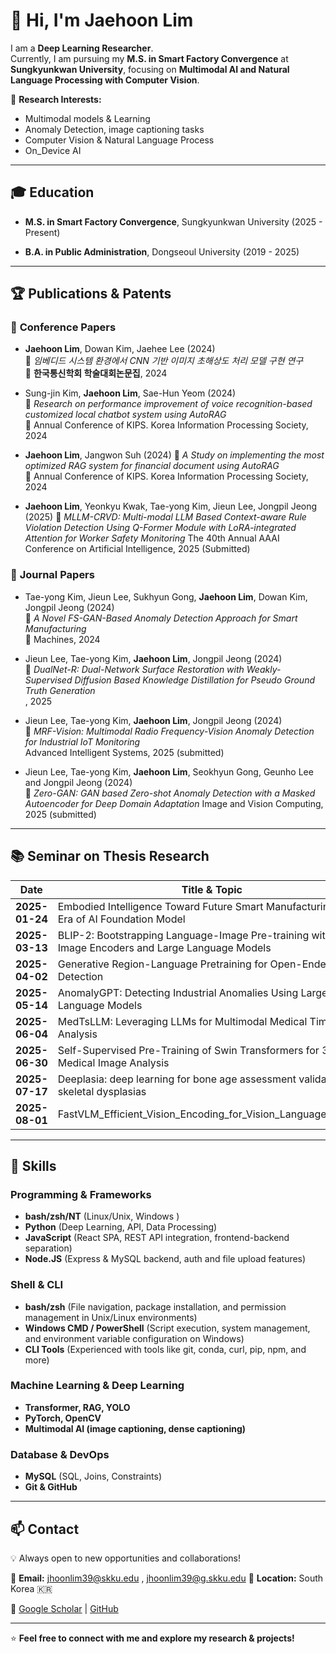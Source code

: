 # 👋 Hi, I'm Jaehoon Lim 

I am a **Deep Learning Researcher**.  
Currently, I am pursuing my **M.S. in Smart Factory Convergence** at **Sungkyunkwan University**, focusing on **Multimodal AI and Natural Language Processing with Computer Vision**.  

🔬 **Research Interests:**  
- Multimodal models & Learning
- Anomaly Detection, image captioning tasks 
- Computer Vision & Natural Language Process
- On_Device AI

---

## 🎓 Education  
- **M.S. in Smart Factory Convergence**, Sungkyunkwan University (2025 - Present)  

- **B.A. in Public Administration**, Dongseoul University (2019 - 2025)  

---

## 🏆 Publications & Patents  

### 📄 **Conference Papers**  
- **Jaehoon Lim**, Dowan Kim, Jaehee Lee (2024)  
  📌 *임베디드 시스템 환경에서 CNN 기반 이미지 초해상도 처리 모델 구현 연구*  
  📕 **한국통신학회 학술대회논문집**, 2024  

- Sung-jin Kim, **Jaehoon Lim**, Sae-Hun Yeom (2024)  
  📌 *Research on performance improvement of voice recognition-based customized local chatbot system using AutoRAG*  
  📕 Annual Conference of KIPS. Korea Information Processing Society, 2024

- **Jaehoon Lim**, Jangwon Suh (2024)
  📌 *A Study on implementing the most optimized RAG system for financial document using AutoRAG*  
  📕 Annual Conference of KIPS. Korea Information Processing Society, 2024

- **Jaehoon Lim**, Yeonkyu Kwak, Tae-yong Kim, Jieun Lee, Jongpil Jeong (2025)
📌 *MLLM-CRVD: Multi-modal LLM Based Context-aware Rule Violation Detection Using Q-Former Module with LoRA-integrated Attention for Worker Safety Monitoring*
 The 40th Annual AAAI Conference on Artificial Intelligence, 2025 (Submitted)

### 📄 **Journal Papers**  
- Tae-yong Kim, Jieun Lee, Sukhyun Gong, **Jaehoon Lim**, Dowan Kim, Jongpil Jeong  (2024)  
  📌 *A Novel FS-GAN-Based Anomaly Detection Approach for Smart Manufacturing*  
  📕 Machines, 2024

- Jieun Lee, Tae-yong Kim, **Jaehoon Lim**, Jongpil Jeong  (2024)  
  📌 *DualNet-R: Dual-Network Surface Restoration with Weakly-Supervised Diffusion Based Knowledge Distillation for Pseudo Ground Truth Generation*  
  , 2025

- Jieun Lee, Tae-yong Kim, **Jaehoon Lim**, Jongpil Jeong  (2024)  
📌 *MRF-Vision: Multimodal Radio Frequency-Vision Anomaly Detection for Industrial IoT Monitoring*  
Advanced Intelligent Systems, 2025 (submitted)

- Jieun Lee, Tae-yong Kim, **Jaehoon Lim**, Seokhyun Gong, Geunho Lee and Jongpil Jeong  (2024)  
📌 *Zero-GAN: GAN based Zero-shot Anomaly Detection with a Masked Autoencoder for Deep Domain Adaptation*
Image and Vision Computing, 2025 (submitted)




---

## 📚 Seminar on Thesis Research  

| Date        | Title & Topic |
|------------|--------------|
| **2025-01-24** | Embodied Intelligence Toward Future Smart Manufacturing in the Era of AI Foundation Model |
| **2025-03-13** | BLIP-2: Bootstrapping Language-Image Pre-training with Frozen Image Encoders and Large Language Models |
| **2025-04-02** | Generative Region-Language Pretraining for Open-Ended Object Detection |
| **2025-05-14** | AnomalyGPT: Detecting Industrial Anomalies Using Large Vision-Language Models |
| **2025-06-04** | MedTsLLM: Leveraging LLMs for Multimodal Medical Time Series Analysis |
| **2025-06-30** | Self-Supervised Pre-Training of Swin Transformers for 3D Medical Image Analysis |
| **2025-07-17** | Deeplasia: deep learning for bone age assessment validated on skeletal dysplasias |
| **2025-08-01** | FastVLM_Efficient_Vision_Encoding_for_Vision_Language_Models |

---

## 🔧 Skills  

### **Programming & Frameworks**  
- **bash/zsh/NT** (Linux/Unix, Windows )
- **Python** (Deep Learning, API, Data Processing)  
- **JavaScript** (React SPA, REST API integration, frontend-backend separation)
- **Node.JS** (Express & MySQL backend, auth and file upload features)

### **Shell & CLI**  
- **bash/zsh** (File navigation, package installation, and permission management in Unix/Linux environments)
- **Windows CMD / PowerShell** (Script execution, system management, and environment variable configuration on Windows)
- **CLI Tools** (Experienced with tools like git, conda, curl, pip, npm, and more)

### **Machine Learning & Deep Learning**  
- **Transformer, RAG, YOLO**  
- **PyTorch, OpenCV**    
- **Multimodal AI (image captioning, dense captioning)**  

### **Database & DevOps**  
- **MySQL** (SQL, Joins, Constraints)  
- **Git & GitHub** 

---

## 📫 Contact  

💡 Always open to new opportunities and collaborations!  

📧 **Email:** jhoonlim39@skku.edu , jhoonlim39@g.skku.edu 
📍 **Location:** South Korea 🇰🇷  

📌 [Google Scholar](https://scholar.google.com/citations?user=qj60X10AAAAJ&hl=ko) | [GitHub](https://github.com/jhlimdev)  

---

⭐ **Feel free to connect with me and explore my research & projects!**  
